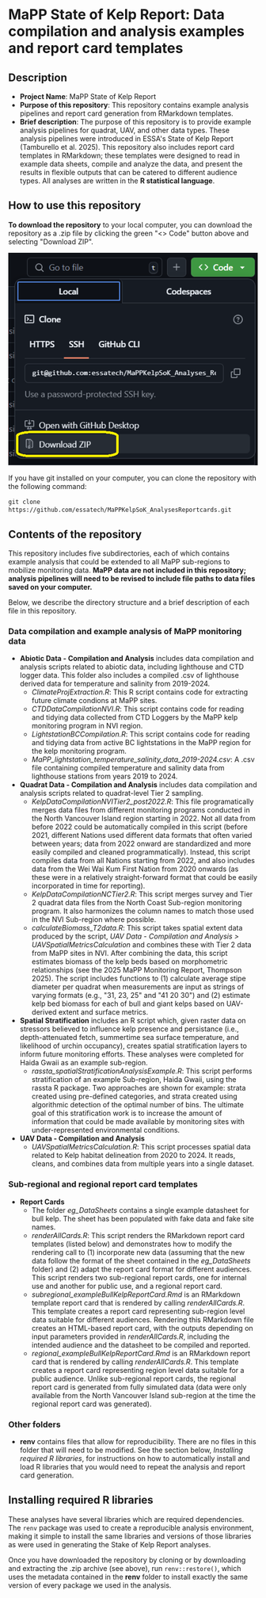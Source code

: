 # MaPP State of Kelp Report: Data compilation and analysis examples and report card templates

## Description

* **Project Name**: MaPP State of Kelp Report
* **Purpose of this repository**: This repository contains example analysis pipelines and report card generation from RMarkdown templates.
* **Brief description**: The purpose of this repository is to provide example analysis pipelines for quadrat, UAV, and other data types. These analysis pipelines were introduced in ESSA's State of Kelp Report (Tamburello et al. 2025). This repository also includes report card templates in RMarkdown; these templates were designed to read in example data sheets, compile and analyze the data, and present the results in flexible outputs that can be catered to different audience types. All analyses are written in the **R statistical language**. 

## How to use this repository

**To download the repository** to your local computer, you can download the repository as a .zip file by clicking the green "<> Code" button above and selecting "Download ZIP". 

![alt text](image.png)

If you have git installed on your computer, you can clone the repository with the following command: 

```
git clone https://github.com/essatech/MaPPKelpSoK_AnalysesReportcards.git
```

## Contents of the repository

This repository includes five subdirectories, each of which contains example analysis that could be extended to all MaPP sub-regions to mobilize monitoring data. 
**MaPP data are not included in this repository; analysis pipelines will need to be revised to include file paths to data files saved on your computer.**

Below, we describe the directory structure and a brief description of each file in this repository. 

### Data compilation and example analysis of MaPP monitoring data

* **Abiotic Data - Compilation and Analysis** includes data compilation and analysis scripts related to abiotic data, including lighthouse and CTD logger data. This folder also includes a compiled .csv of lighthouse derived data for temperature and salinity from 2019-2024.
    - *ClimateProjExtraction.R*: This R script contains code for extracting future climate condions at MaPP sites. 
    - *CTDDataCompilationNVI.R*: This script contains code for reading and tidying data collected from CTD Loggers by the MaPP kelp monitoring program in NVI region.
    - *LightstationBCCompilation.R*: This script contains code for reading and tidying data from active BC lightstations in the MaPP region for the kelp monitoring program.
    - *MaPP_lightstation_temperature_salinity_data_2019-2024.csv*: A .csv file containing compiled temperature and salinity data from lighthouse stations from years 2019 to 2024.
* **Quadrat Data - Compilation and Analysis** includes data compilation and analysis scripts related to quadrat-level Tier 2 sampling. 
    - *KelpDataCompilationNVITier2_post2022.R*: This file programatically merges data files from different monitoring programs conducted in the North Vancouver Island region starting in 2022. Not all data from before 2022 could be automatically compiled in this script (before 2021, different Nations used different data formats that often varied between years; data from 2022 onward are standardized and more easily compiled and cleaned programmatically). Instead, this script compiles data from all Nations starting from 2022, and also includes data from the Wei Wai Kum First Nation from 2020 onwards (as these were in a relatively straight-forward format that could be easily incorporated in time for reporting).
    - *KelpDataCompilationNCTier2.R*: This script merges survey and Tier 2 quadrat data files from the North Coast Sub-region monitoring program. It also harmonizes the column names to match those used in the NVI Sub-region where possible. 
    - *calculateBiomass_T2data.R*: This script takes spatial extent data produced by the script, *UAV Data - Compilation and Analysis > UAVSpatialMetricsCalculation* and combines these with Tier 2 data from MaPP sites in NVI. After combining the data, this script estimates biomass of the kelp beds based on morphometric relationships (see the 2025 MaPP Monitoring Report, Thompson 2025). The script includes functions to (1) calculate average stipe diameter per quadrat when measurements are input as strings of varying formats (e.g., "31, 23, 25" and "41 20 30") and (2) estimate kelp bed biomass for each of bull and giant kelps based on UAV-derived extent and surface metrics. 
* **Spatial Stratification** includes an R script which, given raster data on stressors believed to influence kelp presence and persistance (i.e., depth-attenuated fetch, summertime sea surface temperature, and likelihood of urchin occupancy), creates spatial stratification layers to inform future monitoring efforts. These analyses were completed for Haida Gwaii as an example sub-region.  
    - *rassta_spatialStratificationAnalysisExample.R*: This script performs stratification of an example Sub-region, Haida Gwaii, using the rassta R package. Two approaches are shown for example: strata created using pre-defined categories, and strata created using algorithmic detection of the optimal number of bins. The ultimate goal of this stratification work is to increase the amount of information that could be made available by monitoring sites with under-represented environmental conditions.
* **UAV Data - Compilation and Analysis**
    - *UAVSpatialMetricsCalculation.R*: This script processes spatial data related to Kelp habitat delineation from 2020 to 2024. It reads, cleans, and combines data from multiple years into a single dataset.

### Sub-regional and regional report card templates 

* **Report Cards**
    - The folder *eg_DataSheets* contains a single example datasheet for bull kelp. The sheet has been populated with fake data and fake site names. 
    - *renderAllCards.R*: This script renders the RMarkdown report card templates (listed below) and demonstrates how to modify the rendering call to (1) incorporate new data (assuming that the new data follow the format of the sheet contained in the *eg_DataSheets* folder) and (2) adapt the report card format for different audiences. This script renders two sub-regional report cards, one for internal use and another for public use, and a regional report card.
    - *subregional_exampleBullKelpReportCard.Rmd* is an RMarkdown template report card that is rendered by calling *renderAllCards.R*. This template creates a report card representing sub-region level data suitable for different audiences. Rendering this RMarkdown file creates an HTML-based report card, with the outputs depending on input parameters provided in *renderAllCards.R*, including the intended audience and the datasheet to be compiled and reported.  
    - *regional_exampleBullKelpReportCard.Rmd* is an RMarkdown report card that is rendered by calling *renderAllCards.R*. This template creates a report card representing region level data suitable for a public audience. Unlike sub-regional report cards, the regional report card is generated from fully simulated data (data were only available from the North Vancouver Island sub-region at the time the regional report card was generated).


### Other folders

* **renv** contains files that allow for reproducibility. There are no files in this folder that will need to be modified. See the section below, *Installing required R libraries*, for instructions on how to automatically install and load R libraries that you would need to repeat the analysis and report card generation. 

## Installing required R libraries

These analyses have several libraries which are required dependencies.
The `renv` package was used to create a reproducible analysis environment, making it simple to install the same libraries and versions of those libraries as were used in generating the Stake of Kelp Report analyses. 

Once you have downloaded the repository by cloning or by downloading and extracting the .zip archive (see above), 
run `renv::restore()`, which uses the metadata contained in the **renv** folder to install exactly the same version of every package we used in the analysis. 

